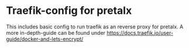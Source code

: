 # Traefik-config for pretalx
This includes basic config to run traefik as an reverse proxy for pretalx.
A more in-depth-guide can be found under https://docs.traefik.io/user-guide/docker-and-lets-encrypt/
